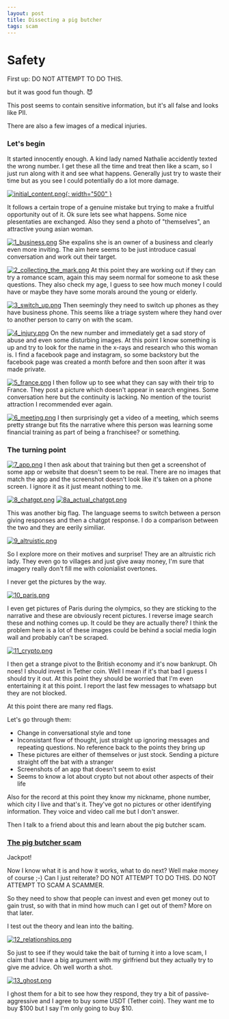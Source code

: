 ```yaml
---
layout: post
title: Dissecting a pig butcher
tags: scam
---
```


# Safety

First up: DO NOT ATTEMPT TO DO THIS.

but it was good fun though. 😈

This post seems to contain sensitive information, but it's all false and looks like PII.

There are also a few images of a medical injuries.

### Let's begin

It started innocently enough. A kind lady named Nathalie accidently texted the wrong number. I get these all the time and treat then like a scam, so I just run along with it and see what happens. Generally just try to waste their time but as you see I could potentially do a lot more damage.

[![initial_content.png](initial_content.png){: width="500" }](initial_content.png)

It follows a certain trope of a genuine mistake but trying to make a fruitful opportunity out of it.
Ok sure lets see what happens. Some nice plesentaties are exchanged. Also they send a photo of "themselves", an attractive young asian woman.

[![1_business.png](1_business.png)](1_business.png)
She expalins she is an owner of a business and clearly even more inviting.
The aim here seems to be just introduce casual conversation and work out their target.

[![2_collecting_the_mark.png](2_collecting_the_mark.png)](2_collecting_the_mark.png)
At this point they are working out if they can try a romance scam, again this may seem normal for someone to ask these questions. They also check my age, I guess to see how much money I could have or maybe they have some morals around the young or elderly.

[![3_switch_up.png](3_switch_up.png)](3_switch_up.png)
Then seemingly they need to switch up phones as they have business phone.
This seems like a triage system where they hand over to another person to carry on with the scam.

[![4_injury.png](4_injury.png)](4_injury.png)
On the new number and immediately get a sad story of abuse and even some disturbing images. At this point I know something is up and try to look for the name in the x-rays and research who this woman is. I find a facebook page and instagram, so some backstory but the facebook page was created a month before and then soon after it was made private.

[![5_france.png](5_france.png)](5_france.png)
I then follow up to see what they can say with their trip to France. They post a picture which doesn't appear in search engines. Some conversation here but the continuity is lacking. No mention of the tourist attraction I recommended ever again.

[![6_meeting.png](6_meeting.png)](6_meeting.png)
I then surprisingly get a video of a meeting, which seems pretty strange but fits the narrative where this person was learning some financial training as part of being a franchisee? or something. 

### The turning point

[![7_app.png](7_app.png)](7_app.png)
I then ask about that training but then get a screenshot of some app or website that doesn't seem to be real. There are no images that match the app and the screenshot doesn't look like it's taken on a phone screen. I ignore it as it just meant nothing to me.

[![8_chatgpt.png](8_chatgpt.png)](8_chatgpt.png)
[![8a_actual_chatgpt.png](8a_actual_chatgpt.png)](8a_actual_chatgpt.png)

This was another big flag. The language seems to switch between a person giving responses and then a chatgpt response. I do a comparison between the two and they are eerily similiar.

[![9_altruistic.png](9_altruistic.png)](9_altruistic.png)

So I explore more on their motives and surprise! They are an altruistic rich lady. They even go to villages and just give away money, I'm sure that imagery really don't fill me with colonialist overtones.

I never get the pictures by the way.

[![10_paris.png](10_paris.png)](10_paris.png)

I even get pictures of Paris during the olympics, so they are sticking to the narrative and these are obviously recent pictures. I reverse image search these and nothing comes up. It could be they are actually there? I think the problem here is a lot of these images could be behind a social media login wall and probably can't be scraped.

[![11_crypto.png](11_crypto.png)](11_crypto.png)

I then get a strange pivot to the British economy and it's now bankrupt. Oh noes! I should invest in Tether coin. Well I mean if it's that bad I guess I should try it out.
At this point they should be worried that I'm even entertaining it at this point. I report the last few messages to whatsapp but they are not blocked.

At this point there are many red flags.

Let's go through them:
* Change in conversational style and tone
* Inconsistant flow of thought, just straight up ignoring messages and repeating questions. No reference back to the points they bring up
* These pictures are either of themselves or just stock. Sending a picture straight off the bat with a stranger
* Screenshots of an app that doesn't seem to exist
* Seems to know a lot about crypto but not about other aspects of their life

Also for the record at this point they know my nickname, phone number, which city I live and that's it. They've got no pictures or other identifying information. They voice and video call me but I don't answer.

Then I talk to a friend about this and learn about the pig butcher scam.

### [The pig butcher scam](https://www.investopedia.com/pig-butchering-scams-8605501)

Jackpot!

Now I know what it is and how it works, what to do next? Well make money of course ;-)
Can I just reiterate? DO NOT ATTEMPT TO DO THIS. DO NOT ATTEMPT TO SCAM A SCAMMER.

So they need to show that people can invest and even get money out to gain trust, so with that in mind how much can I get out of them? More on that later.

I test out the theory and lean into the baiting.

[![12_relationships.png](12_relationships.png)](12_relationships.png)

So just to see if they would take the bait of turning it into a love scam, I claim that I have a big argument with my girlfriend but they actually try to give me advice. Oh well worth a shot.

[![13_ghost.png](13_ghost.png)](13_ghost.png)

I ghost them for a bit to see how they respond, they try a bit of passive-aggressive and I agree to buy some USDT (Tether coin). They want me to buy $100 but I say I'm only going to buy $10.